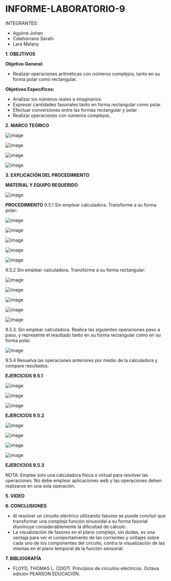 # INFORME-LABORATORIO-9

INTEGRANTES:

* Aguirre Johan 
* Calahorrano Sarahi 
* Lara Melany


**1. OBEJTIVOS**

  **Objetivo General:**
  
  * Realizar operaciones aritméticas con números complejos, tanto en su forma polar como rectangular. 
  
  **Objetivos Específicos:**
* Analizar los números reales e imaginarios.  
* Expresar cantidades fasoriales tanto en forma rectangular como polar. 
* Efectuar conversiones entre las formas rectangular y polar 
* Realizar operaciones con números complejos. 

**2. MARCO TEÓRICO**

![image](https://user-images.githubusercontent.com/105020538/221105113-79661975-a437-48ca-9ba0-eb6808f5ced6.png)

![image](https://user-images.githubusercontent.com/105020538/221105150-9acd17e9-33b9-47f9-8ef6-bae861c410c5.png)

![image](https://user-images.githubusercontent.com/105020538/221105185-9d9a8da6-f346-455b-a5e2-6d8cbeb42491.png)

![image](https://user-images.githubusercontent.com/105020538/221105294-70af593c-dfcc-4ae8-9ae7-d5258597f28a.png)

**3.	EXPLICACIÓN DEL PROCEDIMIENTO**

**MATERIAL Y EQUIPO REQUERIDO**

![image](https://user-images.githubusercontent.com/105020538/221103633-b7d05a6c-b191-4654-95e1-e3b411941976.png)

**PROCEDIMIENTO**
9.5.1 Sin emplear calculadora. Transforme a su forma polar: 

![image](https://user-images.githubusercontent.com/105020538/221103871-c20bd474-f5a7-4799-bee5-97fcf2c5c1c3.png)

![image](https://user-images.githubusercontent.com/105020538/221103960-51b9ab30-5bf7-401f-b159-f08190df6a49.png)

![image](https://user-images.githubusercontent.com/105020538/221104002-e6d63f3f-4e33-46c9-ad98-5e08ea01fce5.png)

![image](https://user-images.githubusercontent.com/105020538/221104041-a5af9ea3-8839-4986-baf8-ed4ee2c9a272.png)

![image](https://user-images.githubusercontent.com/105020538/221104089-442f3ed8-b568-4aa6-93e8-9204c3c48e5b.png)

9.5.2 Sin emplear calculadora. Transforme a su forma rectangular: 

![image](https://user-images.githubusercontent.com/105020538/221104133-1aa17567-157f-4201-a793-80f175f4550b.png)

![image](https://user-images.githubusercontent.com/105020538/221104155-3322b871-807b-49f3-874b-9a707e0e0293.png)

![image](https://user-images.githubusercontent.com/105020538/221104166-4ea07efc-b3bc-4dbd-9efc-df109f3dafd1.png)

![image](https://user-images.githubusercontent.com/105020538/221104191-9a7e7b53-a613-4a19-b4ae-a9d6914928af.png)

![image](https://user-images.githubusercontent.com/105020538/221104213-f13f40b1-179d-448d-a3ea-d9cac0c30baf.png)

9.5.3. Sin emplear calculadora. Realice las siguientes operaciones paso a paso, y represente el resultado tanto en su forma rectangular como en su forma polar. 

![image](https://user-images.githubusercontent.com/105020538/221104242-9fc84cef-2473-44e3-b926-d3e44790afd8.png)

9.5.4 Resuelva las operaciones anteriores por medio de la calculadora y compare resultados.

**EJERCICIOS 9.5.1** 

![image](https://user-images.githubusercontent.com/105020538/221104288-c8b100dc-1fc6-4806-96bc-0daf63abe5c6.png)

![image](https://user-images.githubusercontent.com/105020538/221104339-8990978f-e46c-4911-8fc2-3d15061b657c.png)

![image](https://user-images.githubusercontent.com/105020538/221104411-6179ad65-28d9-4490-875b-ae7bdd730ee0.png)

**EJERCICIOS 9.5.2**

![image](https://user-images.githubusercontent.com/105020538/221104877-1687e44e-47ac-4ec2-a8b7-e37ba823c010.png)

![image](https://user-images.githubusercontent.com/105020538/221104724-c321ec10-c0b0-4f2d-ae1c-4a5a32d57088.png)

![image](https://user-images.githubusercontent.com/105020538/221104759-138c8e32-92db-4a05-80ea-2e479d5ceb7f.png)

![image](https://user-images.githubusercontent.com/105020538/221104773-31e78df3-47b9-4ef2-aea6-2d40885501dd.png)

**EJERCICIOS 9.5.3**





NOTA: Emplee solo una calculadora física o virtual para resolver las operaciones. No debe emplear aplicaciones web y las operaciones 
deben realizarse en una sola operación. 

 

**5. VIDEO**



**6. CONCLUSIONES** 

* Al resolver un circuito eléctrico utilizando fasores se puede concluir que transformar una compleja función sinusoidal a su forma fasorial disminuye considerablemente la dificultad de cálculo. 
* La visualización de fasores en el plano complejo, sin dudas, es una ventaja para ver el comportamiento de las corrientes y voltajes sobre cada uno de los componentes del circuito, contra la 
visualización de las mismas en el plano temporal de la función sensorial.   

**7. BIBLIOGRAFÍA**

* FLOYD, THOMAS L. (2007). Principios de circuitos eléctricos. Octava edición PEARSON EDUCACIÓN. 

 


